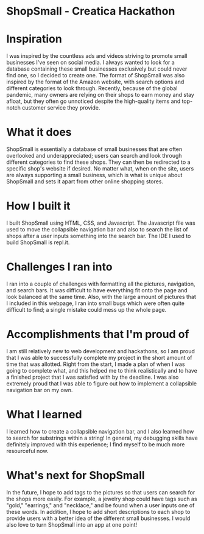 # ShopSmall - Creatica Hackathon
# Inspiration
I was inspired by the countless ads and videos striving to promote small businesses I've seen on social media. I always wanted to look for a database containing these small businesses exclusively but could never find one, so I decided to create one. The format of ShopSmall was also inspired by the format of the Amazon website, with search options and different categories to look through. Recently, because of the global pandemic, many owners are relying on their shops to earn money and stay afloat, but they often go unnoticed despite the high-quality items and top-notch customer service they provide.

# What it does
ShopSmall is essentially a database of small businesses that are often overlooked and underappreciated; users can search and look through different categories to find these shops. They can then be redirected to a specific shop's website if desired. No matter what, when on the site, users are always supporting a small business, which is what is unique about ShopSmall and sets it apart from other online shopping stores.

# How I built it
I built ShopSmall using HTML, CSS, and Javascript. The Javascript file was used to move the collapsible navigation bar and also to search the list of shops after a user inputs something into the search bar. The IDE I used to build ShopSmall is repl.it.

# Challenges I ran into
I ran into a couple of challenges with formatting all the pictures, navigation, and search bars. It was difficult to have everything fit onto the page and look balanced at the same time. Also, with the large amount of pictures that I included in this webpage, I ran into small bugs which were often quite difficult to find; a single mistake could mess up the whole page.

# Accomplishments that I'm proud of
I am still relatively new to web development and hackathons, so I am proud that I was able to successfully complete my project in the short amount of time that was allotted. Right from the start, I made a plan of when I was going to complete what, and this helped me to think realistically and to have a finished project that I was satisfied with by the deadline. I was also extremely proud that I was able to figure out how to implement a collapsible navigation bar on my own.

# What I learned
I learned how to create a collapsible navigation bar, and I also learned how to search for substrings within a string! In general, my debugging skills have definitely improved with this experience; I find myself to be much more resourceful now.

# What's next for ShopSmall
In the future, I hope to add tags to the pictures so that users can search for the shops more easily. For example, a jewelry shop could have tags such as "gold," "earrings," and "necklace," and be found when a user inputs one of these words. In addition, I hope to add short descriptions to each shop to provide users with a better idea of the different small businesses. I would also love to turn ShopSmall into an app at one point!

